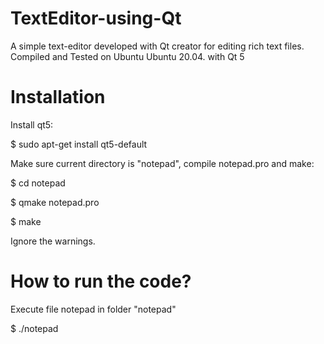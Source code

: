 # TextEditor-using-Qt
A simple text-editor developed with Qt creator for editing rich text files. Compiled and Tested on Ubuntu Ubuntu 20.04. with Qt 5

# Installation 

Install qt5:  

$ sudo apt-get install qt5-default  

Make sure current directory is "notepad", compile notepad.pro and make:  

$ cd notepad  

$ qmake notepad.pro  

$ make  

Ignore the warnings.  


# How to run the code?


 Execute file notepad in folder "notepad"

$ ./notepad
